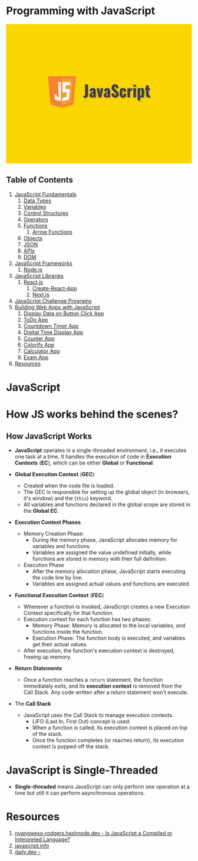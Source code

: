 # Programming with JavaScript

![](./images/java-script.jpg)

## Table of Contents

1. [JavaScript Fundamentals](https://github.com/nyangweso-rodgers/Programming-with-JavaScript/tree/main/01-JavaScript-Fundamentals)
   1. [Data Types]()
   2. [Variables]()
   3. [Control Structures]()
   4. [Operators]()
   5. [Functions]()
      1. [Arrow Functions]()
   6. [Objects]()
   7. [JSON]()
   8. [APIs]()
   9. [DOM]()
2. [JavaScript Frameworks](https://github.com/nyangweso-rodgers/Programming-with-JavaScript/tree/main/03-JavaScript-Frameworks)
   1. [Node.js]()
3. [JavaScript Libraries]()
   1. [React.js]()
      1. [Create-React-App]()
      2. [Next.js]()
4. [JavaScript Challenge Programs](https://github.com/nyangweso-rodgers/Programming-with-JavaScript/tree/main/04-JavaScript-Challenge-Programs)
5. [Building Web Apps with JavaScript](https://github.com/nyangweso-rodgers/Programming-with-JavaScript/tree/main/05-Building-Web-Apps-With-JavaScript)
   1. [Display Data on Button Click App](https://github.com/nyangweso-rodgers/Programming-with-JavaScript/tree/main/05-Building-Web-Apps-With-JavaScript/01-Display-Data-on-Button-Click)
   2. [ToDo App](https://github.com/nyangweso-rodgers/Programming-with-JavaScript/tree/main/05-Building-Web-Apps-With-JavaScript/02-ToDo-App)
   3. [Countdown Timer App](https://github.com/nyangweso-rodgers/Programming-with-JavaScript/tree/main/05-Building-Web-Apps-With-JavaScript/03-Countdown-Timer-App)
   4. [Digital Time Display App](https://github.com/nyangweso-rodgers/Programming-with-JavaScript/tree/main/05-Building-Web-Apps-With-JavaScript/04-Digital-Time-App)
   5. [Counter App](https://github.com/nyangweso-rodgers/Programming-with-JavaScript/tree/main/05-Building-Web-Apps-With-JavaScript/05-Counter-App)
   6. [Colorify App](https://github.com/nyangweso-rodgers/Programming-with-JavaScript/tree/main/05-Building-Web-Apps-With-JavaScript/06-Colorify-APP)
   7. [Calculator App](https://github.com/nyangweso-rodgers/Programming-with-JavaScript/tree/main/05-Building-Web-Apps-With-JavaScript/07-Calculator-App)
   8. [Exam App](https://github.com/nyangweso-rodgers/Programming-with-JavaScript/tree/main/05-Building-Web-Apps-With-JavaScript/08-Exam-App)
6. [Resources](#Resources)

# JavaScript

# How JS works behind the scenes?

## How JavaScript Works

- **JavaScript** operates in a single-threaded environment, i.e., it executes one task at a time. It handles the execution of code in **Execution Contexts** (**EC**), which can be either **Global** or **Functional**.

- **Global Execution Context** (**GEC**)

  - Created when the code file is loaded.
  - The GEC is responsible for setting up the global object (in browsers, it's window) and the (`this`) keyword.
  - All variables and functions declared in the global scope are stored in the **Global EC**.

- **Execution Context Phases**

  - Memory Creation Phase:
    - During the memory phase, JavaScript allocates memory for variables and functions.
    - Variables are assigned the value undefined initially, while functions are stored in memory with their full definition.
  - Execution Phase
    - After the memory allocation phase, JavaScript starts executing the code line by line.
    - Variables are assigned actual values and functions are executed.

- **Functional Execution Context** (**FEC**)

  - Whenever a function is invoked, JavaScript creates a new Execution Context specifically for that function.
  - Execution context for each function has two phases:
    - Memory Phase: Memory is allocated to the local variables, and functions inside the function.
    - Execution Phase: The function body is executed, and variables get their actual values.
  - After execution, the function's execution context is destroyed, freeing up memory.

- **Return Statements**

  - Once a function reaches a `return` statement, the function immediately exits, and its **execution context** is removed from the Call Stack. Any code written after a return statement won't execute.

- The **Call Stack**
  - JavaScript uses the Call Stack to manage execution contexts.
    - LIFO (Last In, First Out) concept is used:
    - When a function is called, its execution context is placed on top of the stack.
    - Once the function completes (or reaches return), its execution context is popped off the stack.

# JavaScript is Single-Threaded

- **Single-threaded** means JavaScript can only perform one operation at a time but still it can perform asynchronous operations.

# Resources

1.  [nyangweso-rodgers.hashnode.dev - Is JavaScript a Compiled or Interpreted Language?](https://nyangweso-rodgers.hashnode.dev/javascript-series-part-1-is-javascript-a-compiled-or-interpreted-language)
2.  [javascript.info](https://javascript.info/)
3.  [daily.dev - ](https://dev.to/tanishparashar/how-js-works-behind-the-scenes-1knn?ref=dailydev)
